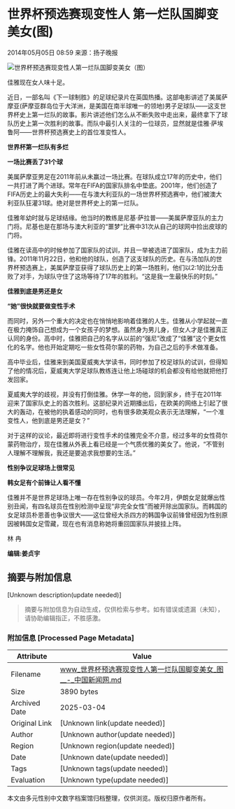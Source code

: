 # 世界杯预选赛现变性人 第一烂队国脚变美女(图)

2014年05月05日 08:59  来源：扬子晚报

![世界杯预选赛现变性人第一烂队国脚变美女（图）](http://www.chinanews.com/fileftp/2020/03/2020-03-11/U194P4T47D46410F978DT20200311093349.jpg)

佳雅现在女人味十足。

近日，一部名叫《下一球制胜》的足球纪录片在英国热播。这部电影讲述了美属萨摩亚(萨摩亚群岛位于大洋洲，是美国在南半球唯一的领地)男子足球队——这支世界杯史上第一烂队的故事。影片讲述他们怎么从不断失败中走出来，最终拿下了球队历史上第一次胜利的故事。而队中最引人关注的一位球员，显然就是佳雅·萨埃鲁阿——世界杯预选赛史上的首位准变性人。

**世界杯第一烂队有多烂**

**一场比赛丢了31个球**

美属萨摩亚男足在2011年前从未赢过一场比赛。在球队成立17年的历史中，他们一共打进了两个进球。常年在FIFA的国家队排名中垫底。2001年，他们创造了FIFA历史上的最大失利——在与澳大利亚队的一场世界杯预选赛中，他们被澳大利亚队狂灌31球。绝对是世界杯史上的第一烂队。

佳雅年幼时就与足球结缘。他当时的教练是尼基·萨拉普——美属萨摩亚队的主力门将。尼基也是在那场与澳大利亚的“噩梦”比赛中31次从自己的球网中捡出皮球的门将。

佳雅在读高中的时候参加了国家队的试训，并且一举被选进了国家队，成为主力前锋。2011年11月22日，他和他的球队，创造了这支球队的历史。在与汤加队的世界杯预选赛上，美属萨摩亚获得了球队历史上的第一场胜利，他们以2∶1的比分击败了对手，为球队守住了这场等待了17年的胜利。“这是我一生最快乐的时刻。”

**佳雅到底是男还是女**

**“她”很快就要做变性手术**

而同时，另外一个重大的决定也在悄悄地影响着佳雅的人生。佳雅从小学起就一直在极力掩饰自己想成为一个女孩子的梦想。虽然身为男儿身，但女人才是佳雅真正认同的身份。高中时，佳雅把自己的名字从以前的“强尼”改成了“佳雅”这个更女性化的名字。他也开始定期吃一些女性荷尔蒙的药物，为自己之后的手术做准备。

高中毕业后，佳雅来到美国夏威夷大学读书，同时参加了校足球队的试训，但得知了他的情况后，夏威夷大学足球队教练连让他上场碰球的机会都没有给他就把他打发回家。

夏威夷大学的歧视，并没有打倒佳雅。休学一年的他，回到家乡，终于在2011年迎来了国家队史上的首次胜利。这部纪录片近期播出后，在欧美的网络上引起了很大的轰动，在被他的执着感动的同时，也有很多欧美观众表示无法理解，“一个准变性人，他到底是男还是女？”

对于这样的议论，最近即将进行变性手术的佳雅完全不介意，经过多年的女性荷尔蒙药物治疗，现在佳雅从外表上看已经是一个气质优雅的美女了。他说，“不管别人理解不理解我，我还是要追求我想要的生活。”

**性别争议足球场上很常见**

**韩女足有个前锋让人看不懂**

佳雅并不是世界足球场上唯一存在性别争议的球员。今年2月，伊朗女足就爆出性别丑闻，有四名球员在性别检测中呈现“非完全女性”而被开除出国家队。而韩国的女足球员朴恩善也争议很大——这位曾经大杀四方的韩国争议前锋曾经因为性别原因被韩国女足雪藏，现在也有消息称她将重回国家队并披挂上阵。 

林 冉

**编辑:姜贞宇**
<!-- tcd_original_link https://www.chinanews.com/ty/2014/05-05/6131265.shtml -->


## 摘要与附加信息

<!-- tcd_abstract -->
[Unknown description(update needed)]
<!-- tcd_abstract_end -->

> 摘要与附加信息为自动生成，仅供检索与参考。如有错误或遗漏（未知），请协助编辑指正，不胜感激。

### 附加信息 [Processed Page Metadata]

| Attribute       | Value                                  |
|-----------------|----------------------------------------|
| Filename        | www_世界杯预选赛现变性人第一烂队国脚变美女_图__-_中国新闻网.md                             |
| Size            | 3890 bytes                           |
| Archived Date   | 2025-03-04                             |
| Original Link   | [Unknown link(update needed)]                       |
| Author          | [Unknown author(update needed)]                               |
| Region          | [Unknown region(update needed)]                               |
| Date            | [Unknown date(update needed)]                                 |
| Tags            | [Unknown tags(update needed)]                                 |
| Evaluation            | [Unknown type(update needed)]                                 |
<!-- tcd_table_end -->

本文由多元性别中文数字档案馆归档整理，仅供浏览。版权归原作者所有。
